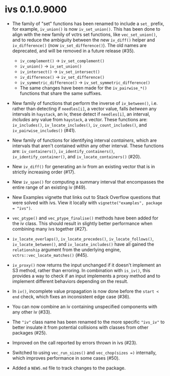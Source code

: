 # ivs 0.1.0.9000

* The family of "set" functions has been renamed to include a `set_` prefix,
  for example, `iv_union()` is now `iv_set_union()`. This has been done to
  align with the new family of vctrs set functions, like `vec_set_union()`, and
  to reduce the ambiguity between the new `iv_diff()` helper and
  `iv_difference()` (now `iv_set_difference()`). The old names are deprecated,
  and will be removed in a future release (#35).
  
  * `iv_complement()` -> `iv_set_complement()`
  * `iv_union()` -> `iv_set_union()`
  * `iv_intersect()` -> `iv_set_intersect()`
  * `iv_difference()` -> `iv_set_difference()`
  * `iv_symmetric_difference()` -> `iv_set_symmetric_difference()`
  * The same changes have been made for the `iv_pairwise_*()` functions that
    share the same suffixes.

* New family of functions that perform the inverse of `iv_between()`, i.e.
  rather than detecting if `needles[i]`, a vector value, falls _between_ any
  intervals in `haystack`, an iv, these detect if `needles[i]`, an interval,
  _includes_ any value from `haystack`, a vector. These functions are:
  `iv_includes()`, `iv_locate_includes()`, `iv_count_includes()`, and
  `iv_pairwise_includes()` (#41).
  
* New family of functions for identifying interval _containers_, which are
  intervals that aren't contained within any other interval. These functions
  are: `iv_containers()`, `iv_identify_containers()`, `iv_identify_container()`,
  and `iv_locate_containers()` (#20).

* New `iv_diff()` for generating an iv from an existing vector that is in
  strictly increasing order (#17).

* New `iv_span()` for computing a summary interval that encompasses the entire
  range of an existing iv (#49).

* New Examples vignette that links out to Stack Overflow questions that were
  solved with ivs. View it locally with `vignette("examples", package = "ivs")`.

* `vec_ptype()` and `vec_ptype_finalise()` methods have been added for the iv
  class. This should result in slightly better performance when combining many
  ivs together (#27).

* `iv_locate_overlaps()`, `iv_locate_precedes()`, `iv_locate_follows()`,
  `iv_locate_between()`, and `iv_locate_includes()` have all gained the
  `relationship` argument from the underlying engine,
  `vctrs::vec_locate_matches()` (#45).

* `iv_proxy()` now returns the input unchanged if it doesn't implement an S3
  method, rather than erroring. In combination with `is_iv()`, this provides a
  way to check if an input implements a proxy method and to implement different
  behaviors depending on the result.

* In `iv()`, incomplete value propagation is now done before the `start < end`
  check, which fixes an inconsistent edge case (#36).

* You can now combine an iv containing unspecified components with any other iv
  (#33).

* The `"iv"` class name has been renamed to the more specific `"ivs_iv"` to
  better insulate it from potential collisions with classes from other packages
  (#25).

* Improved on the call reported by errors thrown in ivs (#23).

* Switched to using `vec_run_sizes()` and `vec_chop(sizes =)` internally, which
  improves performance in some cases (#50).

* Added a `NEWS.md` file to track changes to the package.
